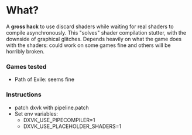# What?
A **gross hack** to use discard shaders while waiting for real shaders to compile asynchronously. This "solves" shader compilation stutter, with the downside of graphical glitches. Depends heavily on what the game does with the shaders: could work on some games fine and others will be horribly broken.


### Games tested
* Path of Exile: seems fine


### Instructions

* patch dxvk with pipeline.patch
* Set env variables:
  * DXVK_USE_PIPECOMPILER=1
  * DXVK_USE_PLACEHOLDER_SHADERS=1
